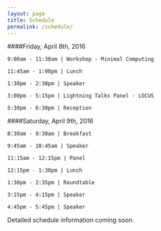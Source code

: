 ```yaml
---
layout: page
title: Schedule
permalink: /schedule/
---
```


####Friday, April 8th, 2016

    9:00am - 11:30am | Workshop - Minimal Computing

    11:45am - 1:00pm | Lunch

    1:30pm - 2:30pm | Speaker

    3:00pm - 5:15pm | Lightning Talks Panel - LOCUS

    5:30pm - 6:30pm | Reception

####Saturday, April 9th, 2016

    8:30am - 9:30am | Breakfast

    9:45am - 10:45am | Speaker

    11:15am - 12:15pm | Panel

    12:15pm - 1:30pm | Lunch

    1:30pm - 2:35pm | Roundtable

    3:15pm - 4:15pm | Speaker

    4:45pm - 5:45pm | Speaker

Detailed schedule information coming soon.
